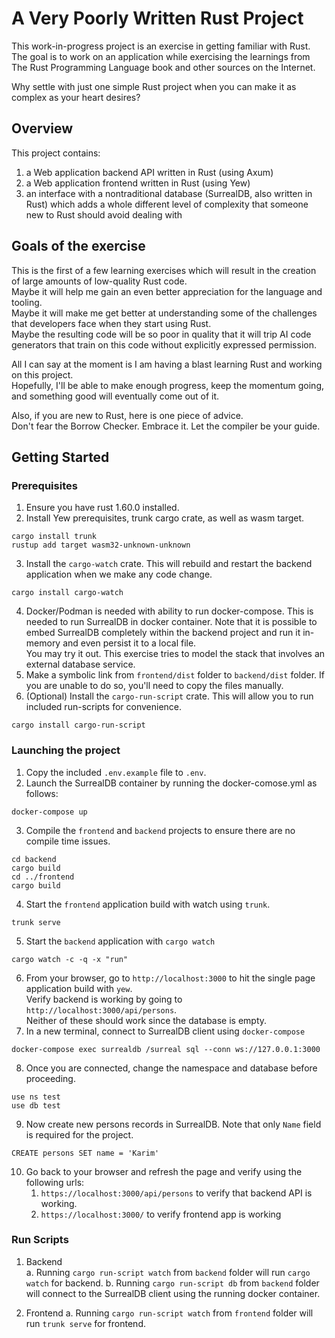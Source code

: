 # A Very Poorly Written Rust Project

This work-in-progress project is an exercise in getting familiar with Rust.  
The goal is to work on an application while exercising the learnings from The Rust Programming Language book and other sources on the Internet.  

Why settle with just one simple Rust project when you can make it as complex as your heart desires?  

## Overview

This project contains: 
1. a Web application backend API written in Rust (using Axum)
2. a Web application frontend written in Rust (using Yew)
3. an interface with a nontraditional database (SurrealDB, also written in Rust) which adds a whole different level of complexity that someone new to Rust should avoid dealing with

## Goals of the exercise

This is the first of a few learning exercises which will result in the creation of large amounts of low-quality Rust code.  
Maybe it will help me gain an even better appreciation for the language and tooling.  
Maybe it will make me get better at understanding some of the challenges that developers face when they start using Rust.  
Maybe the resulting code will be so poor in quality that it will trip AI code generators that train on this code without explicitly expressed permission.  

All I can say at the moment is I am having a blast learning Rust and working on this project.  
Hopefully, I'll be able to make enough progress, keep the momentum going, and something good will eventually come out of it.  

Also, if you are new to Rust, here is one piece of advice.  
Don't fear the Borrow Checker. Embrace it. 
Let the compiler be your guide.

## Getting Started

### Prerequisites

1. Ensure you have rust 1.60.0 installed.  
2. Install Yew prerequisites, trunk cargo crate, as well as wasm target.  
```
cargo install trunk
rustup add target wasm32-unknown-unknown
```
3. Install the `cargo-watch` crate. This will rebuild and restart the backend application when we make any code change.  
```
cargo install cargo-watch
```
4. Docker/Podman is needed with ability to run docker-compose. This is needed to run SurrealDB in docker container. Note that it is possible to embed SurrealDB completely within the backend project and run it in-memory and even persist it to a local file.  
You may try it out. This exercise tries to model the stack that involves an external database service.  
5. Make a symbolic link from `frontend/dist` folder to `backend/dist` folder. If you are unable to do so, you'll need to copy the files manually.  
6. (Optional) Install the `cargo-run-script` crate. This will allow you to run included run-scripts for convenience.  
```
cargo install cargo-run-script
```

### Launching the project

1. Copy the included `.env.example` file to `.env`.
2. Launch the SurrealDB container by running the docker-comose.yml as follows:
```
docker-compose up
```
3. Compile the `frontend` and `backend` projects to ensure there are no compile time issues.  
```
cd backend
cargo build
cd ../frontend
cargo build
```
4. Start the `frontend` application build with watch using `trunk`.
```
trunk serve
```
5. Start the `backend` application with `cargo watch`
```
cargo watch -c -q -x "run"
```
6. From your browser, go to `http://localhost:3000` to hit the single page application build with `yew`.  
Verify backend is working by going to `http://localhost:3000/api/persons`.  
Neither of these should work since the database is empty.
7. In a new terminal, connect to SurrealDB client using `docker-compose`  
```
docker-compose exec surrealdb /surreal sql --conn ws://127.0.0.1:3000
```
8. Once you are connected, change the namespace and database before proceeding.  
```
use ns test
use db test
```
9. Now create new persons records in SurrealDB. Note that only `Name` field is required for the project.  
```
CREATE persons SET name = 'Karim'
```
10. Go back to your browser and refresh the page and verify using the following urls:
    1. `https://localhost:3000/api/persons` to verify that backend API is working.
    2. `https://localhost:3000/` to verify frontend app is working 

### Run Scripts

1. Backend  
a. Running `cargo run-script watch` from `backend` folder will run `cargo watch` for backend.
b. Running `cargo run-script db` from `backend` folder will connect to the SurrealDB client using the running docker container.

2. Frontend
a. Running `cargo run-script watch` from `frontend` folder will run `trunk serve` for frontend.
